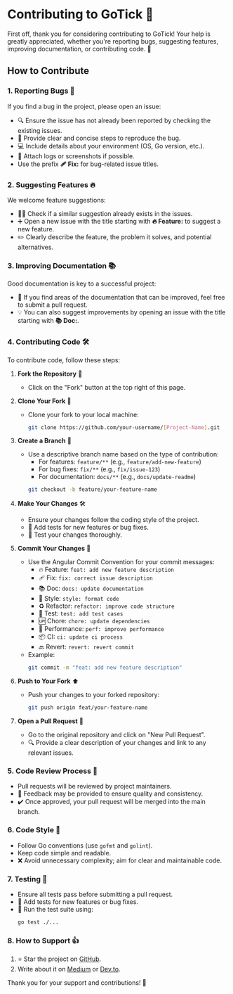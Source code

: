 # Contributing to GoTick 🚀

First off, thank you for considering contributing to GoTick! Your help is greatly appreciated, whether you're reporting bugs, suggesting features, improving documentation, or contributing code. 🎉

## How to Contribute

### 1. Reporting Bugs 🐛

If you find a bug in the project, please open an issue:

- 🔍 Ensure the issue has not already been reported by checking the existing issues.
- 📝 Provide clear and concise steps to reproduce the bug.
- 💻 Include details about your environment (OS, Go version, etc.).
- 📸 Attach logs or screenshots if possible.
- Use the prefix **🩹 Fix:** for bug-related issue titles.

### 2. Suggesting Features 🔥

We welcome feature suggestions:

- 🕵️‍♂️ Check if a similar suggestion already exists in the issues.
- ➕ Open a new issue with the title starting with **🔥 Feature:** to suggest a new feature.
- ✏️ Clearly describe the feature, the problem it solves, and potential alternatives.

### 3. Improving Documentation 📚

Good documentation is key to a successful project:

- 📜 If you find areas of the documentation that can be improved, feel free to submit a pull request.
- 💡 You can also suggest improvements by opening an issue with the title starting with **📚 Doc:**.

### 4. Contributing Code 🛠️

To contribute code, follow these steps:

1. **Fork the Repository** 🍴
   - Click on the "Fork" button at the top right of this page.

2. **Clone Your Fork** 📂
   - Clone your fork to your local machine:
     ```bash
     git clone https://github.com/your-username/[Project-Name].git
     ```

3. **Create a Branch** 🌿
   - Use a descriptive branch name based on the type of contribution:
     - For features: `feature/**` (e.g., `feature/add-new-feature`)
     - For bug fixes: `fix/**` (e.g., `fix/issue-123`)
     - For documentation: `docs/**` (e.g., `docs/update-readme`)
     ```bash
     git checkout -b feature/your-feature-name
     ```

4. **Make Your Changes** 🛠️
   - Ensure your changes follow the coding style of the project.
   - 🚨 Add tests for new features or bug fixes.
   - 🧪 Test your changes thoroughly.

5. **Commit Your Changes** 💾
   - Use the Angular Commit Convention for your commit messages:
     - 🔥 Feature: `feat: add new feature description`
     - 🩹 Fix: `fix: correct issue description`
     - 📚 Doc: `docs: update documentation`
     - 🎨 Style: `style: format code`
     - ♻️ Refactor: `refactor: improve code structure`
     - 🚨 Test: `test: add test cases`
     - 🆙 Chore: `chore: update dependencies`
     - 🚀 Performance: `perf: improve performance`
     - 📦 CI: `ci: update ci process`
     - 🔙 Revert: `revert: revert commit`
   - Example:
     ```bash
     git commit -m "feat: add new feature description"
     ```

6. **Push to Your Fork** ⬆️
   - Push your changes to your forked repository:
     ```bash
     git push origin feat/your-feature-name
     ```

7. **Open a Pull Request** 🚀
   - Go to the original repository and click on "New Pull Request".
   - 🔍 Provide a clear description of your changes and link to any relevant issues.

### 5. Code Review Process 👀

- Pull requests will be reviewed by project maintainers.
- 📝 Feedback may be provided to ensure quality and consistency.
- ✔️ Once approved, your pull request will be merged into the main branch.

### 6. Code Style 🎨

- Follow Go conventions (use `gofmt` and `golint`).
- Keep code simple and readable.
- ❌ Avoid unnecessary complexity; aim for clear and maintainable code.

### 7. Testing 🚨

- Ensure all tests pass before submitting a pull request.
- 🧪 Add tests for new features or bug fixes.
- 🔧 Run the test suite using:
  ```bash
  go test ./...
  ```

### 8. How to Support 👍 

1. ⭐ Star the project on [GitHub](https://github.com/misikdmytro/gotick).
2. Write about it on [Medium](https://medium.com/) or [Dev.to](https://dev.to/).

Thank you for your support and contributions! 🙌

